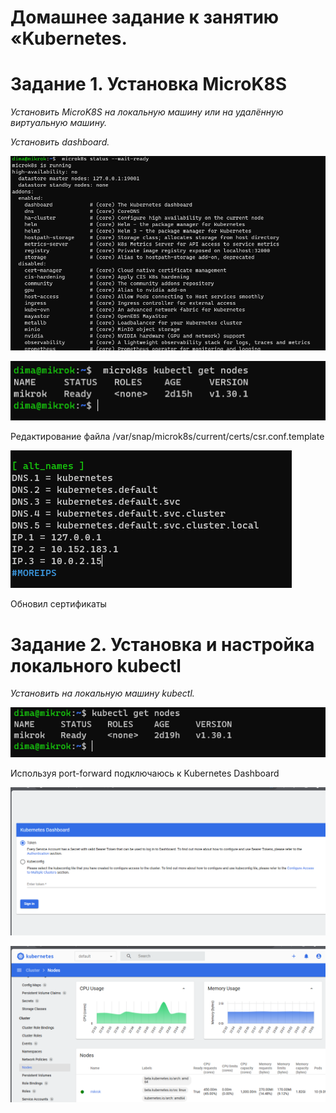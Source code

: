 # Домашнее задание к занятию «Kubernetes. 

# Задание 1. Установка MicroK8S

 *Установить MicroK8S на локальную машину или на удалённую виртуальную машину.*
 
  *Установить dashboard.*
 
![](img/1.png)
 
![](img/2.png)
 
 Редактирование файла /var/snap/microk8s/current/certs/csr.conf.template
 
![](img/3.png)
 
 Обновил сертификаты
 
 
# Задание 2. Установка и настройка локального kubectl

*Установить на локальную машину kubectl.*

![](img/4.png)

Используя port-forward подключаюсь к Kubernetes Dashboard

![](img/5.png)

![](img/6.png)
